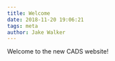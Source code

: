 ```yaml
---
title: Welcome
date: 2018-11-20 19:06:21
tags: meta
author: Jake Walker
---
```

Welcome to the new CADS website!